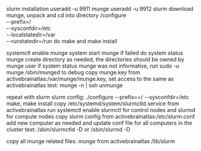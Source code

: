 slurm installation
useradd  -u 9911 munge
useradd  -u 9912 slurm
download munge, unpack and cd into directory
/configure \
--prefix=/ \
--sysconfdir=/etc \
--localstatedir=/var \
--runstatedir=/run
do make and make install

systemctl enable munge
system start munge
if failed do
system status munge
create directory as needed, the directories should be owned by munge user
if system status munge was not informative, run sudo -u munge /sbin/munged to debug
copy munge.key from activebrainatlas:/var/munge/munge.key, set access to the same as activebrainatlas
test:
munge -n | ssh <to activebrainatlas> unmunge

repeat with slurm
slurm config:
./configure --prefix==/ --sysconfdir=/etc
make, make install
copy /etc/systemd/system/slurmctld.service from activebrainatlas
run systemctl enable slurmctl for control nodes and slurmd for compute nodes
copy slurm config from activebrainatlas:/etc/slurm.conf add new computer as needed and update conf file for all computers in the cluster
test:
/sbin/slurmctld -D
or
/sbin/slurmd -D

copy all munge related files: *munge* from activebrainatlas  /lib/slurm
